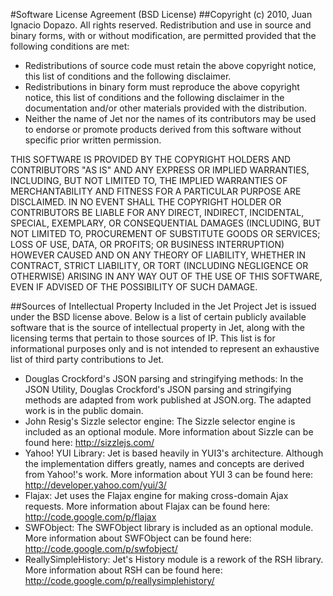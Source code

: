 #Software License Agreement (BSD License)
##Copyright (c) 2010, Juan Ignacio Dopazo. All rights reserved.
Redistribution and use in source and binary forms, with or without modification, are permitted provided that the following conditions are met:

* Redistributions of source code must retain the above copyright notice, this list of conditions and the following disclaimer.
* Redistributions in binary form must reproduce the above copyright notice, this list of conditions and the following disclaimer in the documentation and/or other materials provided with the distribution.
* Neither the name of Jet nor the names of its contributors may be used to endorse or promote products derived from this software without specific prior written permission.

THIS SOFTWARE IS PROVIDED BY THE COPYRIGHT HOLDERS AND CONTRIBUTORS "AS IS" AND ANY EXPRESS OR IMPLIED WARRANTIES, INCLUDING, BUT NOT LIMITED TO, THE IMPLIED WARRANTIES OF MERCHANTABILITY AND FITNESS FOR A PARTICULAR PURPOSE ARE DISCLAIMED. IN NO EVENT SHALL THE COPYRIGHT HOLDER OR CONTRIBUTORS BE LIABLE FOR ANY DIRECT, INDIRECT, INCIDENTAL, SPECIAL, EXEMPLARY, OR CONSEQUENTIAL DAMAGES (INCLUDING, BUT NOT LIMITED TO, PROCUREMENT OF SUBSTITUTE GOODS OR SERVICES; LOSS OF USE, DATA, OR PROFITS; OR BUSINESS INTERRUPTION) HOWEVER CAUSED AND ON ANY THEORY OF LIABILITY, WHETHER IN CONTRACT, STRICT LIABILITY, OR TORT (INCLUDING NEGLIGENCE OR OTHERWISE) ARISING IN ANY WAY OUT OF THE USE OF THIS SOFTWARE, EVEN IF ADVISED OF THE POSSIBILITY OF SUCH DAMAGE.

##Sources of Intellectual Property Included in the Jet Project
Jet is issued under the BSD license above. Below is a list of certain publicly available software that is the source of intellectual property in Jet, along with the licensing terms that pertain to those sources of IP. This list is for informational purposes only and is not intended to represent an exhaustive list of third party contributions to Jet.

* Douglas Crockford's JSON parsing and stringifying methods: In the JSON Utility, Douglas Crockford's JSON parsing and stringifying methods are adapted from work published at JSON.org. The adapted work is in the public domain.
* John Resig's Sizzle selector engine: The Sizzle selector engine is included as an optional module. More information about Sizzle can be found here: http://sizzlejs.com/
* Yahoo! YUI Library: Jet is based heavily in YUI3's architecture. Although the implementation differs greatly, names and concepts are derived from Yahoo!'s work. More information about YUI 3 can be found here: http://developer.yahoo.com/yui/3/
* Flajax: Jet uses the Flajax engine for making cross-domain Ajax requests. More information about Flajax can be found here: http://code.google.com/p/flajax
* SWFObject: The SWFObject library is included as an optional module. More information about SWFObject can be found here: http://code.google.com/p/swfobject/
* ReallySimpleHistory: Jet's History module is a rework of the RSH library. More information about RSH can be found here: http://code.google.com/p/reallysimplehistory/
